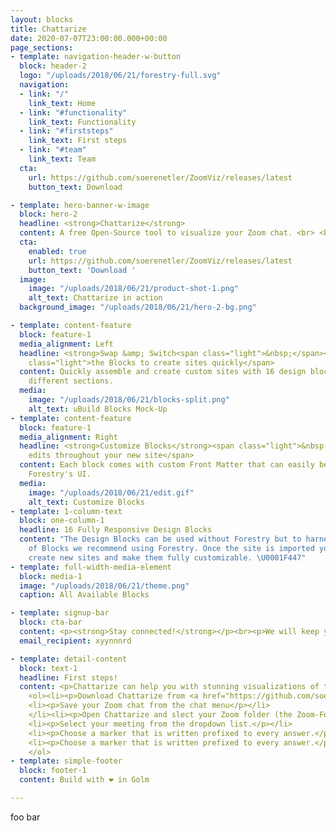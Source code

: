 ```yaml
---
layout: blocks
title: Chattarize
date: 2020-07-07T23:00:00.000+00:00
page_sections:
- template: navigation-header-w-button
  block: header-2
  logo: "/uploads/2018/06/21/forestry-full.svg"
  navigation:
  - link: "/"
    link_text: Home
  - link: "#functionality"
    link_text: Functionality
  - link: "#firststeps"
    link_text: First steps
  - link: "#team"
    link_text: Team
  cta:
    url: https://github.com/soerenetler/ZoomViz/releases/latest
    button_text: Download

- template: hero-banner-w-image
  block: hero-2
  headline: <strong>Chattarize</strong>
  content: A free Open-Source tool to visualize your Zoom chat. <br> <br> Chattarize can help you with stunning visualizations of the Zoom chat. And make the participants of your online workshop part of your presentation without forcing them to leave the Zoom environment (and potentially get lost on the internet).
  cta:
    enabled: true
    url: https://github.com/soerenetler/ZoomViz/releases/latest
    button_text: 'Download '
  image:
    image: "/uploads/2018/06/21/product-shot-1.png"
    alt_text: Chattarize in action
  background_image: "/uploads/2018/06/21/hero-2-bg.png"

- template: content-feature
  block: feature-1
  media_alignment: Left
  headline: <strong>Swap &amp; Switch<span class="light">&nbsp;</span></strong><span
    class="light">the Blocks to create sites quickly</span>
  content: Quickly assemble and create custom sites with 16 design blocks for seven
    different sections.
  media:
    image: "/uploads/2018/06/21/blocks-split.png"
    alt_text: uBuild Blocks Mock-Up
- template: content-feature
  block: feature-1
  media_alignment: Right
  headline: <strong>Customize Blocks</strong><span class="light">&nbsp;to make quick
    edits throughout your new site</span>
  content: Each block comes with custom Front Matter that can easily be edited in
    Forestry's UI.
  media:
    image: "/uploads/2018/06/21/edit.gif"
    alt_text: Customize Blocks
- template: 1-column-text
  block: one-column-1
  headline: 16 Fully Responsive Design Blocks
  content: "The Design Blocks can be used without Forestry but to harness the power
    of Blocks we recommend using Forestry. Once the site is imported you can immediately
    create new sites and make them fully customizable. \U0001F447"
- template: full-width-media-element
  block: media-1
  image: "/uploads/2018/06/21/theme.png"
  caption: All Available Blocks

- template: signup-bar
  block: cta-bar
  content: <p><strong>Stay connected!</strong></p><br><p>We will keep you infonformed about new features and everything around chattarize!</p>
  email_recipient: xyynnnrd

- template: detail-content
  block: text-1
  headline: First steps!
  content: <p>Chattarize can help you with stunning visualizations of the Zoom chat. And make the participants of your online workshop part of your presentation without forcing them to leave the Zoom environment (and potentially get lsot in the internet).It's easy to get started!</p>
    <ol><li><p>Download Chattarize from <a href="https://github.com/soerenetler/ZoomViz/releases/latest">here</a> and install it on your computer (Chatterize is available for Windows, MacOS and Linux).</p>
    <li><p>Save your Zoom chat from the chat menu</p></li>
    </li><li><p>Open Chattarize and slect your Zoom folder (the Zoom-Folder is normally located under documents).</p></li>
    <li><p>Select your meeting from the dropdown list.</p></li>
    <li><p>Choose a marker that is written prefixed to every answer.</p></li>
    <li><p>Choose a marker that is written prefixed to every answer.</p></li>
    </ol>
- template: simple-footer
  block: footer-1
  content: Build with ❤︎ in Golm

---
```

foo bar